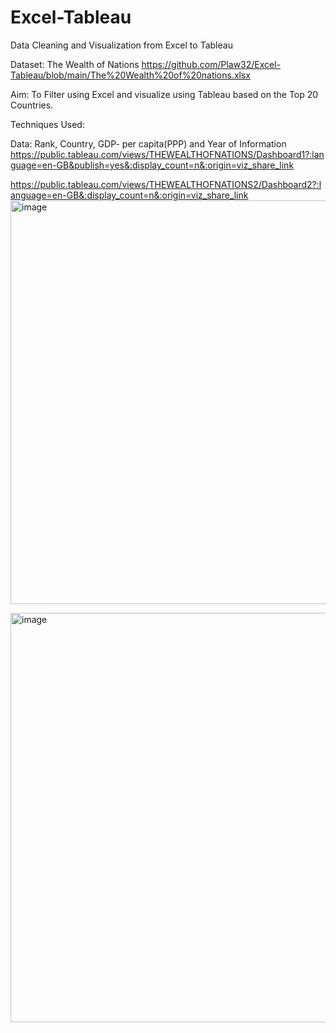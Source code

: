 # Excel-Tableau
Data Cleaning and Visualization from Excel to Tableau

Dataset: The Wealth of Nations
https://github.com/Plaw32/Excel-Tableau/blob/main/The%20Wealth%20of%20nations.xlsx

Aim:
To Filter using Excel and visualize using Tableau based on the Top 20 Countries.

Techniques Used:

Data: Rank, Country, GDP- per capita(PPP) and Year of Information
https://public.tableau.com/views/THEWEALTHOFNATIONS/Dashboard1?:language=en-GB&publish=yes&:display_count=n&:origin=viz_share_link

https://public.tableau.com/views/THEWEALTHOFNATIONS2/Dashboard2?:language=en-GB&:display_count=n&:origin=viz_share_link
<img width="646" alt="image" src="https://user-images.githubusercontent.com/128412658/228860018-497438e1-f0e5-4d30-83d4-121b9b508a44.png">

<img width="655" alt="image" src="https://user-images.githubusercontent.com/128412658/228859371-bcd0e2e3-083b-4df8-b4e8-72280dd9fd8d.png">

